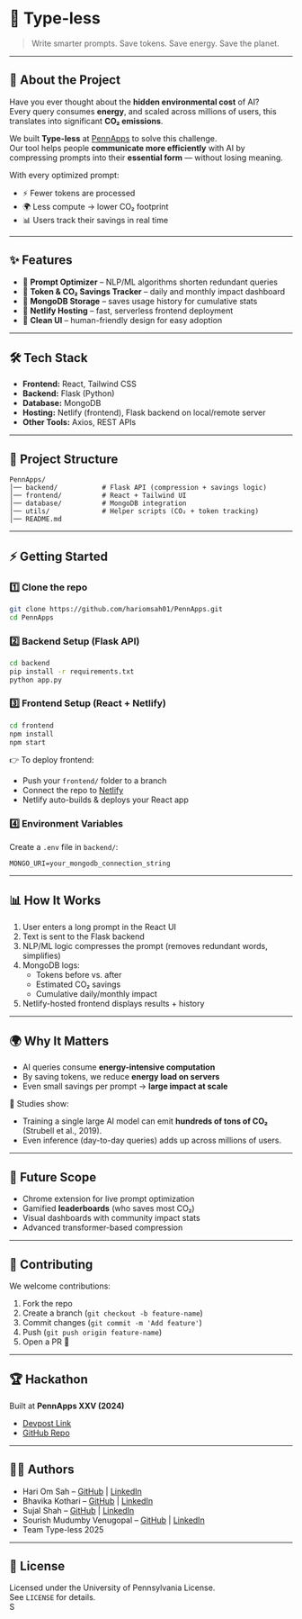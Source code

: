 # 🌱 Type-less

> Write smarter prompts. Save tokens. Save energy. Save the planet.

---

## 🚀 About the Project

Have you ever thought about the **hidden environmental cost** of AI?  
Every query consumes **energy**, and scaled across millions of users, this translates into significant **CO₂ emissions**.  

We built **Type-less** at [PennApps](https://pennapps.com) to solve this challenge.  
Our tool helps people **communicate more efficiently** with AI by compressing prompts into their **essential form** — without losing meaning.  

With every optimized prompt:
- ⚡ Fewer tokens are processed  
- 🌍 Less compute → lower CO₂ footprint  
- 📊 Users track their savings in real time  

---

## ✨ Features

- 🔹 **Prompt Optimizer** – NLP/ML algorithms shorten redundant queries  
- 🔹 **Token & CO₂ Savings Tracker** – daily and monthly impact dashboard  
- 🔹 **MongoDB Storage** – saves usage history for cumulative stats  
- 🔹 **Netlify Hosting** – fast, serverless frontend deployment  
- 🔹 **Clean UI** – human-friendly design for easy adoption  

---

## 🛠️ Tech Stack

- **Frontend:** React, Tailwind CSS  
- **Backend:** Flask (Python)  
- **Database:** MongoDB  
- **Hosting:** Netlify (frontend), Flask backend on local/remote server  
- **Other Tools:** Axios, REST APIs  

---

## 📂 Project Structure

```
PennApps/
│── backend/           # Flask API (compression + savings logic)
│── frontend/          # React + Tailwind UI
│── database/          # MongoDB integration
│── utils/             # Helper scripts (CO₂ + token tracking)
│── README.md
```

---

## ⚡ Getting Started

### 1️⃣ Clone the repo
```bash
git clone https://github.com/hariomsah01/PennApps.git
cd PennApps
```

### 2️⃣ Backend Setup (Flask API)
```bash
cd backend
pip install -r requirements.txt
python app.py
```

### 3️⃣ Frontend Setup (React + Netlify)
```bash
cd frontend
npm install
npm start
```

👉 To deploy frontend:
- Push your `frontend/` folder to a branch  
- Connect the repo to [Netlify](https://www.netlify.com/)  
- Netlify auto-builds & deploys your React app  

### 4️⃣ Environment Variables
Create a `.env` file in `backend/`:
```
MONGO_URI=your_mongodb_connection_string
```

---

## 📊 How It Works

1. User enters a long prompt in the React UI  
2. Text is sent to the Flask backend  
3. NLP/ML logic compresses the prompt (removes redundant words, simplifies)  
4. MongoDB logs:  
   - Tokens before vs. after  
   - Estimated CO₂ savings  
   - Cumulative daily/monthly impact  
5. Netlify-hosted frontend displays results + history  

---

## 🌍 Why It Matters

- AI queries consume **energy-intensive computation**  
- By saving tokens, we reduce **energy load on servers**  
- Even small savings per prompt → **large impact at scale**  

📌 Studies show:
- Training a single large AI model can emit **hundreds of tons of CO₂** (Strubell et al., 2019).  
- Even inference (day-to-day queries) adds up across millions of users.  

---

## 🎯 Future Scope

- Chrome extension for live prompt optimization  
- Gamified **leaderboards** (who saves most CO₂)  
- Visual dashboards with community impact stats  
- Advanced transformer-based compression  

---

## 🤝 Contributing

We welcome contributions:

1. Fork the repo  
2. Create a branch (`git checkout -b feature-name`)  
3. Commit changes (`git commit -m 'Add feature'`)  
4. Push (`git push origin feature-name`)  
5. Open a PR 🚀  

---

## 🏆 Hackathon

Built at **PennApps XXV (2024)**  
- [Devpost Link](https://devpost.com/software/type-less)  
- [GitHub Repo](https://github.com/hariomsah01/PennApps)  

---

## 👨‍💻 Authors

- Hari Om Sah – [GitHub](https://github.com/hariomsah01) | [LinkedIn](https://www.linkedin.com/in/hari-om-sah/)
- Bhavika Kothari – [GitHub](https://github.com/bhavikak20005) | [LinkedIn](https://www.linkedin.com/in/bhavikakothari/)  
- Sujal Shah – [GitHub](https://github.com/sujalshah0444) | [LinkedIn](https://www.linkedin.com/in/shahsujal/)
- Sourish Mudumby Venugopal – [GitHub](https://github.com/Sourish-07) | [LinkedIn](https://www.linkedin.com/in/sourish-mudumby-venugopal-251323358/)  
- Team Type-less 2025  

---

## 📜 License

Licensed under the University of Pennsylvania License.  
See `LICENSE` for details.  
S